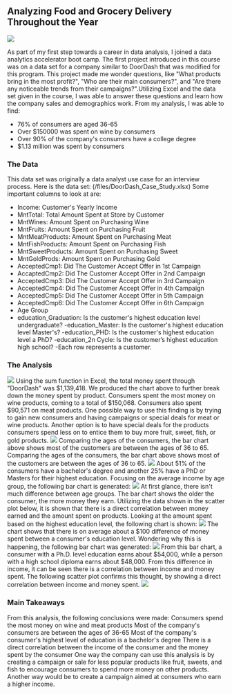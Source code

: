 ## Analyzing Food and Grocery Delivery Throughout the Year
<img src="images/order-food-on-your-hand-1_orig.png?raw=true"/>

As part of my first step towards a career in data analysis, I joined a data analytics accelerator boot camp. The first project introduced in this course was on a data set for a company similar to DoorDash that was modified for this program. This project made me wonder questions, like "What products bring in the most profit?", "Who are their main consumers?", and "Are there any noticeable trends from their campaigns?".Utilizing Excel and the data set given in the course, I was able to answer these questions and learn how the company sales and demographics work. From my analysis, I was able to find:
- 76% of consumers are aged 36-65
- Over $150000 was spent on wine by consumers
- Over 90% of the company's consumers have a college degree
- $1.13 million was spent by consumers


### The Data
This data set was originally a data analyst use case for an interview process.
Here is the data set:
(/files/DoorDash_Case_Study.xlsx)
Some important columns to look at are:
- Income: Customer's Yearly Income
- MntTotal: Total Amount Spent at Store by Customer
- MntWines: Amount Spent on Purchasing Wine
- MntFruits: Amount Spent on Purchasing Fruit
- MntMeatProducts: Amount Spent on Purchasing Meat
- MntFishProducts: Amount Spent on Purchasing Fish
- MntSweetProducts: Amount Spent on Purchasing Sweet
- MntGoldProds: Amount Spent on Purchasing Gold
- AcceptedCmp1: Did The Customer Accept Offer in 1st Campaign
- AccaptedCmp2: Did The Customer Accept Offer in 2nd Campaign
- AcceptedCmp3: Did The Customer Accept Offer in 3rd Campaign
- AcceptedCmp4: Did The Customer Accept Offer in 4th Campaign
- AcceptedCmp5: Did The Customer Accept Offer in 5th Campaign
- AcceptedCmp6: Did The Customer Accept Offer in 6th Campaign
- Age Group
- education_Graduation: Is the customer's highest education level undergraduate?
-education_Master: Is the customer's highest education level Master's?
-education_PHD: Is the customer's highest education level a PhD?
-education_2n Cycle: Is the customer’s highest education high school?
-Each row represents a customer.

### The Analysis
<img src="images/Money Spent by Product.png?raw=true"/>
Using the sum function in Excel, the total money spent through "DoorDash" was $1,139,418. We produced the chart above to further break down the money spent by product. Consumers spent the most money on wine products, coming to a total of $150,068. Consumers also spent $90,571 on meat products. One possible way to use this finding is by trying to gain new consumers and having campaigns or special deals for meat or wine products. Another option is to have special deals for the products consumers spend less on to entice them to buy more fruit, sweet, fish, or gold products.

<img src="images/Age Demographic.png?raw=true"/>
Comparing the ages of the consumers, the bar chart above shows most of the customers are between the ages of 36 to 65. Comparing the ages of the consumers, the bar chart above shows most of the customers are between the ages of 36 to 65.

<img src="images/Education Demographic.png?raw=true"/>
About 51% of the consumers have a bachelor's degree and another 25% have a PhD or Masters for their highest education. ​Focusing on the average income by age group, the following bar chart is generated:

<img src="images/Average income by age group.png?raw=true"/>
At first glance, there isn't much difference between age groups. The bar chart shows the older the consumer, the more money they earn. Utilizing the data shown in the scatter plot below, it is shown that there is a direct correlation between money earned and the amount spent on products. Looking at the amount spent based on the highest education level, the following chart is shown:
<img src="images/amnt spent by education.png?raw=true"/>
The chart shows that there is on average about a $100 difference of money spent between a consumer's education level. Wondering why this is happening, the following bar chart was generated:
<img src="images/Average income by efducation.png?raw=true"/>
From this bar chart, a consumer with a Ph.D. level education earns about $54,000, while a person with a high school diploma earns about $48,000. From this difference in income, it can be seen there is a correlation between income and money spent. The following scatter plot confirms this thought, by showing a direct correlation between income and money spent.

<img src="images/Income vs Total Spent Scatter Plot.png?raw=true"/>

### Main Takeaways
From this analysis, the following conclusions were made:
Consumers spend the most money on wine and meat products
Most of the company's consumers are between the ages of 36-65
Most of the company's consumer's highest level of education is a bachelor's degree
There is a direct correlation between the income of the consumer and the money spent by the consumer
One way the company can use this analysis is by creating a campaign or sale for less popular products like fruit, sweets, and fish to encourage consumers to spend more money on other products. Another way would be to create a campaign aimed at consumers who earn a higher income.
